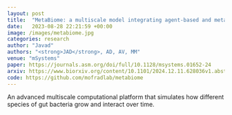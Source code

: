 ```yaml
---
layout: post
title:  "MetaBiome: a multiscale model integrating agent-based and metabolic networks to reveal spatial regulation in gut mucosal microbial communities"
date:   2023-08-28 22:21:59 +00:00
image: /images/metabiome.jpg
categories: research
author: "Javad"
authors: "<strong>JAD</strong>, AD, AV, MM"
venue: "mSystems"
paper: https://journals.asm.org/doi/full/10.1128/msystems.01652-24
arxiv: https://www.biorxiv.org/content/10.1101/2024.12.11.628036v1.abstract
code: https://github.com/mofradlab/metabiome
---
```

An advanced multiscale computational platform that simulates how different species of gut bacteria grow and interact over time.